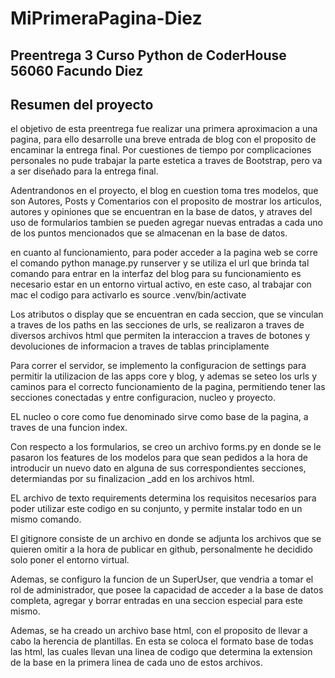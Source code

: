 # MiPrimeraPagina-Diez

## Preentrega 3 Curso Python de CoderHouse 56060 Facundo Diez

## Resumen del proyecto
el objetivo de esta preentrega fue realizar una primera aproximacion a una pagina, 
para ello desarrolle una breve entrada de blog con el proposito de encaminar la entrega final.
Por cuestiones de tiempo por complicaciones personales no pude trabajar la parte estetica a traves de 
Bootstrap, pero va a ser diseñado para la entrega final. 

Adentrandonos en el proyecto, el blog en cuestion toma tres modelos, que son Autores, Posts y Comentarios con
el proposito de mostrar los articulos, autores y opiniones que se encuentran en la base de datos, y atraves del 
uso de formularios tambien se pueden agregar nuevas entradas a cada uno de los puntos mencionados que se almacenan en la base
de datos. 

en cuanto al funcionamiento, para poder acceder a la pagina web se corre el comando 
python manage.py runserver y se utiliza el url que brinda tal comando para entrar en la interfaz del blog 
para su funcionamiento es necesario estar en un entorno virtual activo, en este caso, al trabajar con mac el codigo para activarlo es source .venv/bin/activate 

Los atributos o display que se encuentran en cada seccion, que se vinculan a traves de los paths en las secciones de urls, 
se realizaron a traves de diversos archivos html que permiten la interaccion a traves de botones y devoluciones de informacion
a traves de tablas principlamente

Para correr el servidor, se implemento la configuracion de settings para permitir la utilizacion de las apps core y blog, y ademas se seteo los urls y caminos para el correcto funcionamiento de la pagina, permitiendo tener las secciones conectadas y entre configuracion, nucleo y proyecto.

EL nucleo o core como fue denominado sirve como base de la pagina, a traves de una funcion index. 

Con respecto a los formularios, se creo un archivo forms.py en donde se le pasaron los features de los modelos para que sean pedidos a la hora de introducir un nuevo dato en alguna de sus correspondientes secciones, determiandas por su finalizacion _add en los archivos html.

EL archivo de texto requirements determina los requisitos necesarios para poder utilizar este codigo en su conjunto, y permite instalar todo en un mismo comando.

El gitignore consiste de un archivo en donde se adjunta los archivos que se quieren omitir a la hora de publicar en github, personalmente he decidido solo poner el entorno virtual.

Ademas, se configuro la funcion de un SuperUser, que vendria a tomar el rol de administrador, que posee la capacidad de acceder a la base de datos completa, agregar y borrar entradas en una seccion especial para este mismo. 

Ademas, se ha creado un archivo base html, con el proposito de llevar a cabo la herencia de plantillas. En esta se coloca el formato base de todas las html, las cuales llevan una linea de codigo que determina la extension de la base en la primera linea de cada uno de estos archivos.